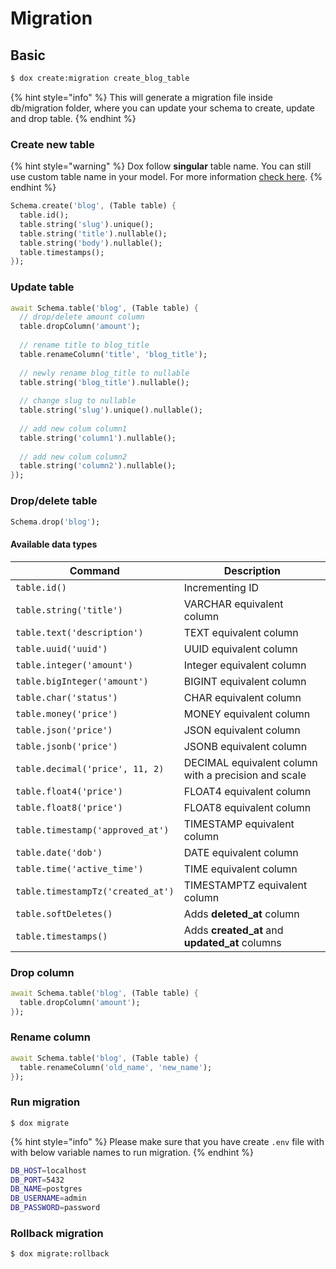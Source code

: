 # Migration

## Basic

```bash
$ dox create:migration create_blog_table
```

{% hint style="info" %}
This will generate a migration file inside db/migration folder, where you can update your schema to create, update and drop table.
{% endhint %}

### **Create new table**

{% hint style="warning" %}
Dox follow **singular** table name. You can still use custom table name in your model. For more information [check here](model/#table-name).
{% endhint %}

```dart
Schema.create('blog', (Table table) {
  table.id();
  table.string('slug').unique();
  table.string('title').nullable();
  table.string('body').nullable();
  table.timestamps();
});
```

### Update table

```dart
await Schema.table('blog', (Table table) {
  // drop/delete amount column
  table.dropColumn('amount');
  
  // rename title to blog_title
  table.renameColumn('title', 'blog_title');
  
  // newly rename blog_title to nullable
  table.string('blog_title').nullable(); 
  
  // change slug to nullable
  table.string('slug').unique().nullable(); 
  
  // add new colum column1
  table.string('column1').nullable(); 
  
  // add new colum column2
  table.string('column2').nullable(); 
});
```

### Drop/delete table

```dart
Schema.drop('blog');
```

#### Available data types

| Command                           | Description                                          |
| --------------------------------- | ---------------------------------------------------- |
| `table.id()`                      | Incrementing ID                                      |
| `table.string('title')`           | VARCHAR equivalent column                            |
| `table.text('description')`       | TEXT equivalent column                               |
| `table.uuid('uuid')`              | UUID equivalent column                               |
| `table.integer('amount')`         | Integer equivalent column                            |
| `table.bigInteger('amount')`      | BIGINT equivalent column                             |
| `table.char('status')`            | CHAR equivalent column                               |
| `table.money('price')`            | MONEY equivalent column                              |
| `table.json('price')`             | JSON equivalent column                               |
| `table.jsonb('price')`            | JSONB equivalent column                              |
| `table.decimal('price', 11, 2)`   | DECIMAL equivalent column with a precision and scale |
| `table.float4('price')`           | FLOAT4 equivalent column                             |
| `table.float8('price')`           | FLOAT8 equivalent column                             |
| `table.timestamp('approved_at')`  | TIMESTAMP equivalent column                          |
| `table.date('dob')`               | DATE equivalent column                               |
| `table.time('active_time')`       | TIME equivalent column                               |
| `table.timestampTz('created_at')` | TIMESTAMPTZ equivalent column                        |
| `table.softDeletes()`             | Adds **deleted\_at** column                          |
| `table.timestamps()`              | Adds **created\_at** and **updated\_at** columns     |

### Drop column

```dart
await Schema.table('blog', (Table table) {
  table.dropColumn('amount');
});
```

### Rename column

```dart
await Schema.table('blog', (Table table) {
  table.renameColumn('old_name', 'new_name');
});
```

### **Run migration**

```
$ dox migrate
```

{% hint style="info" %}
Please make sure that you have create `.env` file with with below variable names to run migration.
{% endhint %}

```bash
DB_HOST=localhost
DB_PORT=5432
DB_NAME=postgres
DB_USERNAME=admin
DB_PASSWORD=password
```

### **Rollback migration**

```
$ dox migrate:rollback
```
